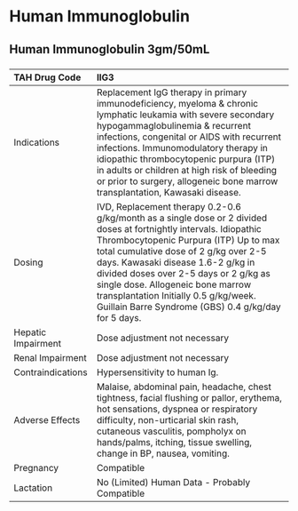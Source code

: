 # Human Immunoglobulin

## Human Immunoglobulin 3gm/50mL

##### 

| TAH Drug Code      | IIG3                                                                                                                                                                                                                                                                                                                                                                                                                     |
|:-------------------|:-------------------------------------------------------------------------------------------------------------------------------------------------------------------------------------------------------------------------------------------------------------------------------------------------------------------------------------------------------------------------------------------------------------------------|
| Indications        | Replacement IgG therapy in primary immunodeficiency, myeloma & chronic lymphatic leukamia with severe secondary hypogammaglobulinemia & recurrent infections, congenital or AIDS with recurrent infections. Immunomodulatory therapy in idiopathic thrombocytopenic purpura (ITP) in adults or children at high risk of bleeding or prior to surgery, allogeneic bone marrow transplantation, Kawasaki disease.          |
| Dosing             | IVD, Replacement therapy 0.2-0.6 g/kg/month as a single dose or 2 divided doses at fortnightly intervals. Idiopathic Thrombocytopenic Purpura (ITP) Up to max total cumulative dose of 2 g/kg over 2-5 days. Kawasaki disease 1.6-2 g/kg in divided doses over 2-5 days or 2 g/kg as single dose. Allogeneic bone marrow transplantation Initially 0.5 g/kg/week. Guillain Barre Syndrome (GBS) 0.4 g/kg/day for 5 days. |
| Hepatic Impairment | Dose adjustment not necessary                                                                                                                                                                                                                                                                                                                                                                                            |
| Renal Impairment   | Dose adjustment not necessary                                                                                                                                                                                                                                                                                                                                                                                            |
| Contraindications  | Hypersensitivity to human Ig.                                                                                                                                                                                                                                                                                                                                                                                            |
| Adverse Effects    | Malaise, abdominal pain, headache, chest tightness, facial flushing or pallor, erythema, hot sensations, dyspnea or respiratory difficulty, non-urticarial skin rash, cutaneous vasculitis, pompholyx on hands/palms, itching, tissue swelling, change in BP, nausea, vomiting.                                                                                                                                          |
| Pregnancy          | Compatible                                                                                                                                                                                                                                                                                                                                                                                                               |
| Lactation          | No (Limited) Human Data - Probably Compatible                                                                                                                                                                                                                                                                                                                                                                            |

